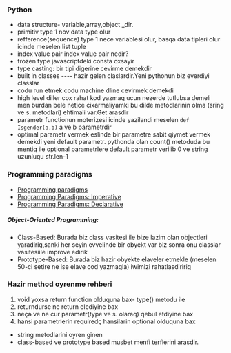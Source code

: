 
### Python
- data structure- variable,array,object _dir.
- primitiv type 1 nov data type olur
- refference(sequence) type 1 nece variablesi olur, basqa data tipleri olur icinde meselen list tuple
- index value pair index value pair nedir?
- frozen type javascriptdeki consta oxsayir
- type casting: bir tipi digerine cevirme demekdir
- built in classes   ---- hazir gelen claslardir.Yeni pythonun biz everdiyi classlar
- codu run etmek codu machine dline cevirmek demekdi
- high level diller cox rahat kod yazmaq ucun nezerde tutlubsa demeli men burdan bele netice cixarmaliyamki bu dilde metodlarinin olma (sring ve s. metodlari) ehtimali var.Get arasdir
- parametr functionun moterizesi icinde yazilandi meselen ```def Isgender(a,b)``` a ve b parametrdir
- optimal parametr vermek eslinde bir parametre sabit qiymet vermek demekdi yeni default parametr. pythonda olan count() metoduda bu mentiq ile optional parametrlere default parametr verilib 0 ve string uzunluqu str.len-1

### Programming paradigms
- [Programming paradigms](https://medium.com/analytics-vidhya/programming-paradigms-cb560f5125a1#:~:text=Programming%20Paradigm%20is%20a%20style,from%20one%20village%20to%20another.)
- [Programming Paradigms: Imperative](https://medium.com/analytics-vidhya/programming-paradigms-imperative-1472c4f08723)
-  [Programming Paradigms: Declarative](https://medium.com/analytics-vidhya/programming-paradigms-declarative-a6ee23ca8dc9)
##### Object-Oriented Programming:
- Class-Based: Burada biz class vasitesi ile bize lazim olan objectleri yaradiriq,sanki her seyin evvelinde bir obyekt var biz sonra onu classlar vasitesiile improve edirik
- Prototype-Based: Burada biz hazir obyekte elaveler etmekle (meselen 50-ci setire ne ise elave cod yazmaqla) iwimizi rahatlasdiririq


### Hazir method oyrenme rehberi
1. void yoxsa return function olduquna bax- type() metodu ile
2. returndurse ne return elediyine bax
3. neçə ve ne cur parametr(type ve s. olaraq) qebul etdiyine bax
4. hansi parametrlerin requiredç hansilarin optional olduquna bax



- string metodlarini oyren ginen 
- class-based ve prototype based musbet menfi terflerini arasdir.